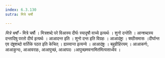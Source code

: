 ```yaml
---
index: 6.3.130
sutra: मित्रे चर्षौ

---
```

_मित्रे चर्षौ_ - मित्रे चर्षौ । मित्रशब्दे परे विआस्य दीर्घः स्यादृषौ वाच्ये इत्यर्थः । शुनो दन्तेति । आन्शब्दस्य दन्तादिषु परतो दीर्घ इत्यर्थः । आआदन्त इति । शुनो दन्त इति विग्रहः । आआदंष्ट्रा । षष्ठीसमासः ।दीर्घान्त एव दंष्ट्रशब्दो वार्तिके पठत इति केचित् । ह्यस्वान्त इत्यन्ये । आआदंष्ट्रः । बहुव्रीहिरयम् । आआकर्णः, आआकुन्दः, आआवराहः, आआपुच्छं, आआपदः ।आपुच्छमवनामित॑मित्यसाध्वेव ।